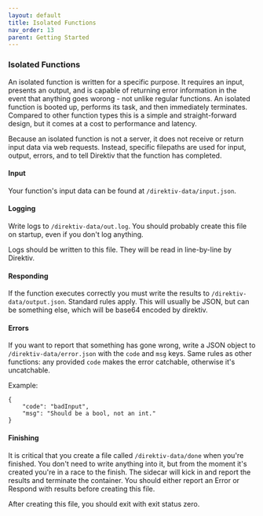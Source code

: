 ```yaml
---
layout: default
title: Isolated Functions
nav_order: 13
parent: Getting Started
---
```


### Isolated Functions

An isolated function is written for a specific purpose. It requires an input, presents an output, and is capable of returning error information in the event that anything goes worong - not unlike regular functions. An isolated function is booted up, performs its task, and then immediately terminates. Compared to other function types this is a simple and straight-forward design, but it comes at a cost to performance and latency.

Because an isolated function is not a server, it does not receive or return input data via web requests. Instead, specific filepaths are used for input, output, errors, and to tell Direktiv that the function has completed.

#### Input

Your function's input data can be found at `/direktiv-data/input.json`. 

#### Logging 

Write logs to `/direktiv-data/out.log`. You should probably create this file on startup, even if you don't log anything.

Logs should be written to this file. They will be read in line-by-line by Direktiv.

#### Responding 

If the function executes correctly you must write the results to `/direktiv-data/output.json`. Standard rules apply. This will usually be JSON, but can be something else, which will be base64 encoded by direktiv.

#### Errors

If you want to report that something has gone wrong, write a JSON object to `/direktiv-data/error.json` with the `code` and `msg` keys. Same rules as other functions: any provided `code` makes the error catchable, otherwise it's uncatchable. 

Example:

```
{
	"code": "badInput",
	"msg": "Should be a bool, not an int."
}
```

#### Finishing

It is critical that you create a file called `/direktiv-data/done` when you're finished. You don't need to write anything into it, but from the moment it's created you're in a race to the finish. The sidecar will kick in and report the results and terminate the container. You should either report an Error or Respond with results before creating this file.

After creating this file, you should exit with exit status zero. 
